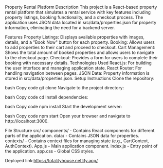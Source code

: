 Property Rental Platform
Description
This project is a React-based property rental platform that simulates a rental service with key features including property listings, booking functionality, and a checkout process. The application uses JSON data located in src/data/properties.json for property information, eliminating the need for a backend server.

Features
Property Listings: Displays available properties with images, details, and a "Book Now" button for each property.
Booking: Allows users to add properties to their cart and proceed to checkout.
Cart Management: Shows the total amount of booked properties and allows users to navigate to the checkout page.
Checkout: Provides a form for users to complete their booking with necessary details.
Technologies Used
React.js: For building the user interface and managing application state.
React Router: For handling navigation between pages.
JSON Data: Property information is stored in src/data/properties.json.
Setup Instructions
Clone the repository:

bash
Copy code
git clone <repository-url>
Navigate to the project directory:

bash
Copy code
cd <project-directory>
Install dependencies:

bash
Copy code
npm install
Start the development server:

bash
Copy code
npm start
Open your browser and navigate to http://localhost:3000.

File Structure
src/
components/ - Contains React components for different parts of the application.
data/ - Contains JSON data for properties.
contexts/ - Contains context files for managing state (e.g., CartContext, AuthContext).
App.js - Main application component.
index.js - Entry point of the application.
app.css - Global CSS styles.


Deployed link:https://totalityhouse.netlify.app/